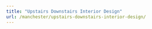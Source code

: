```yaml
---
title: "Upstairs Downstairs Interior Design"
url: /manchester/upstairs-downstairs-interior-design/
---
```

